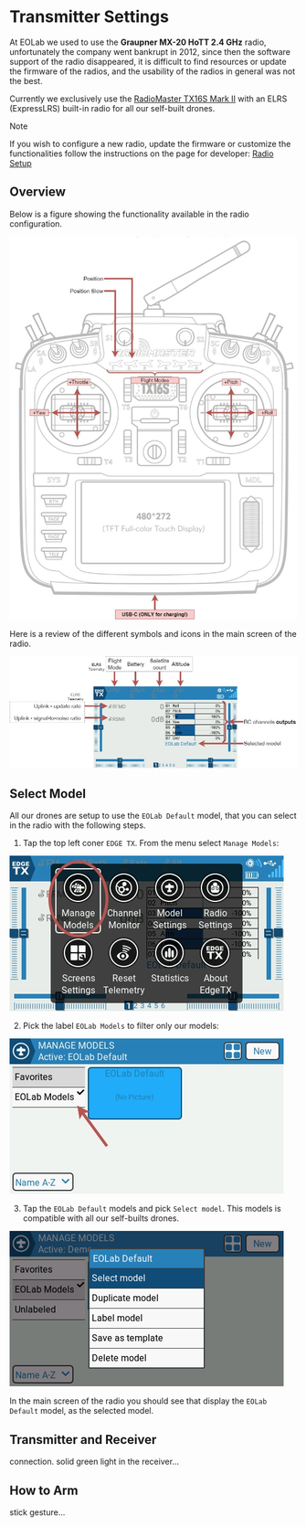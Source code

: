 # Transmitter Settings

At EOLab we used to use the **Graupner MX-20 HoTT 2.4 GHz** radio, unfortunately the company went bankrupt in 2012, since then the software support of the radio disappeared, it is difficult to find resources or update the firmware of the radios, and the usability of the radios in general was not the best.

Currently we exclusively use the [RadioMaster TX16S Mark II](https://www.radiomasterrc.com/collections/tx16s-mkii/products/tx16s-mark-ii-radio-controller) with an ELRS (ExpressLRS) built-in radio for all our self-built drones.

> [!NOTE]
> If you wish to configure a new radio, update the firmware or customize the functionalities follow the instructions on the page for developer: [Radio Setup](/development/radio-setup)

## Overview

Below is a figure showing the functionality available in the radio configuration.

![Transmitter Mapping](/assets/radiomaster-tx16s-mapping.jpg)

Here is a review of the different symbols and icons in the main screen of the radio.

![Radio Main screen](/assets/radiomaster-tx16s-main-screen.jpg)

## Select Model

All our drones are setup to use the `EOLab Default` model, that you can select in the radio with the following steps.

1. Tap the top left coner `EDGE TX`. From the menu select `Manage Models`:

![Manage Models](/assets/radiomaster-tx16s-manage-models.jpg)

2. Pick the label `EOLab Models` to filter only our models:

![EOLab Models](/assets/radiomaster-tx16s-eolab-models.jpg)

3. Tap the `EOLab Default` models and pick `Select model`. This models is compatible with all our self-builts drones.

![Select model](/assets/radiomaster-tx16s-select-model.bmp)

In the main screen of the radio you should see that display the `EOLab Default` model, as the selected model.

## Transmitter and Receiver

connection. solid green light in the receiver...

## How to Arm

stick gesture...
